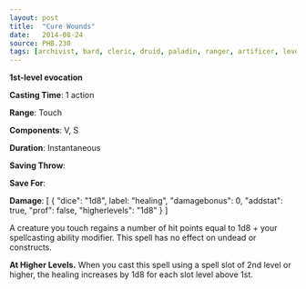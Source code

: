 ```yaml
---
layout: post
title:  "Cure Wounds"
date:   2014-08-24
source: PHB.230
tags: [archivist, bard, cleric, druid, paladin, ranger, artificer, level1, evocation]
---
```


**1st-level evocation**

**Casting Time**: 1 action

**Range**: Touch

**Components**: V, S

**Duration**: Instantaneous

**Saving Throw**: 

**Save For**: 

**Damage**: [ { "dice": "1d8", label: "healing", "damagebonus": 0, "addstat": true, "prof": false, "higherlevels": "1d8" } ]

A creature you touch regains a number of hit points equal to 1d8 + your spellcasting ability modifier. This spell has no effect on undead or constructs.

**At Higher Levels.** When you cast this spell using a spell slot of 2nd level or higher, the healing increases by 1d8 for each slot level above 1st.